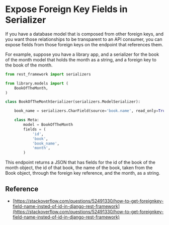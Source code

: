 # Expose Foreign Key Fields in Serializer

If you have a database model that is composed from other foreign keys, and you
want those relationships to be transparent to an API consumer, you can expose
fields from those foreign keys on the endpoint that references them.

For example, suppose you have a library app, and a serializer for the book of
the month model that holds the month as a string, and a foreign key to the
book of the month.

```python
from rest_framework import serializers

from library.models import (
    BookOfTheMonth,
)

class BookOfTheMonthSerializer(serializers.ModelSerializer):

    book_name = serializers.CharField(source='book.name', read_only=True)

    class Meta:
        model = BookOfTheMonth
        fields = (
            'id',
            'book',
            'book_name',
            'month',
        )
```

This endpoint returns a JSON that has fields for the id of the book of the
month object, the id of that book, the name of the book, taken from the Book
object, through the foreign key reference, and the month, as a string.

## Reference

  - [https://stackoverflow.com/questions/52491330/how-to-get-foreignkey-field-name-insted-of-id-in-django-rest-framework](https://stackoverflow.com/questions/52491330/how-to-get-foreignkey-field-name-insted-of-id-in-django-rest-framework)